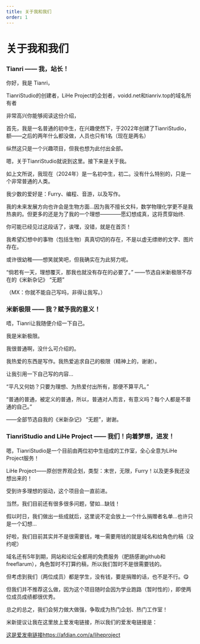 ```yaml
---
title: 关于我和我们
order: 1
---
```


# 关于我和我们

<!-- more -->

### Tianri —— 我，站长！

你好，我是 Tianri，

TianriStudio的创建者，LiHe Project的企划者，voidd.net和tianriv.top的域名所有者

非常高兴你能够阅读这份介绍，

首先，我是一名普通的初中生，在兴趣使然下，于2022年创建了TianriStudio，额——之后的两年什么都没做，人员也只有1名（现在是两名）

纵然这只是一个兴趣项目，但我也想为此付出全部。

嗯，关于TianriStudio就说到这里。接下来是关于我。

如上文所说，我现在（2024年）是一名初中生，初二。没有什么特别的，只是一个非常普通的人类。

我少数的爱好是：Furry、编程、音游，以及写作。

我的未来发展方向也许会是生物方面...因为我不擅长文科，数学物理化学更不是我热衷的。但更多的还是为了我的一个理想————愿幻想成真，这将贯穿始终.

你可能已经见过这段话了，诶嘿，没错，就是在首页！

我希望幻想中的事物（包括生物）真真切切的存在，不是以虚无缥缈的文字、图片存在。

或许很幼稚——想笑就笑吧，但我确实在为此努力呢。

“倘若有一天，理想覆灭，那我也就没有存在的必要了。” ——节选自米新极限不存在的《米新杂记》 “无题”

（MX：你就不能自己写吗，非得让我写。）

### 米新极限 —— 我？赋予我的意义！

唔，Tianri让我随便介绍一下自己。

我是米新极限。

我很普通啊，没什么可介绍的。

我热爱的东西是写作。我热爱追求自己的极限（精神上的，谢谢）。

让我引用一下自己写的内容...

“平凡又何妨？只要为理想、为热爱付出所有，那便不算平凡。”

“普通的普通，被定义的普通，所以，普通对人而言，有意义吗？每个人都是不普通的自己。”

——全部节选自我的《米新杂记》 “无题”，谢谢。

### TianriStudio and LiHe Project —— 我们！向着梦想，进发！

嗯，TianriStudio是一个目前由两位初中生组成的工作室，全心全意为LiHe Project服务！

LiHe Project——原创世界观企划，类型：末世，无限，Furry！以及更多我还没想出来的！

受到许多理想的驱动，这个项目会一直前进。

当然，我们目前还有很多很多问题，譬如...缺钱！

假以时日，我们做出一些成就后，这里说不定会放上一个什么捐赠者名单...也许只是一个幻想...

好啦，我们目前其实并不是很需要钱，唯一需要用钱的就是域名和给角色约稿（没约呢）

域名还有5年到期，网站和论坛全都用的免费服务（肥肠感谢github和freeflarum），角色暂时不打算约稿，所以我们暂时不是很需要钱的。

但考虑到我们（两位成员）都是学生，没有钱，要是捐赠的话，也不是不行。😋

但我们并不推荐这么做，因为这个项目随时会因为学业跑路（暂时性的），即使两位成员成绩都很优秀。

总之的总之，我们会努力做大做强，争取成为热门企划、热门工作室！

米新提议让我在这里放上爱发电链接，所以我们的爱发电链接是：

[这是爱发电链接https://afdian.com/a/liheproject](https://afdian.com/a/liheproject)
